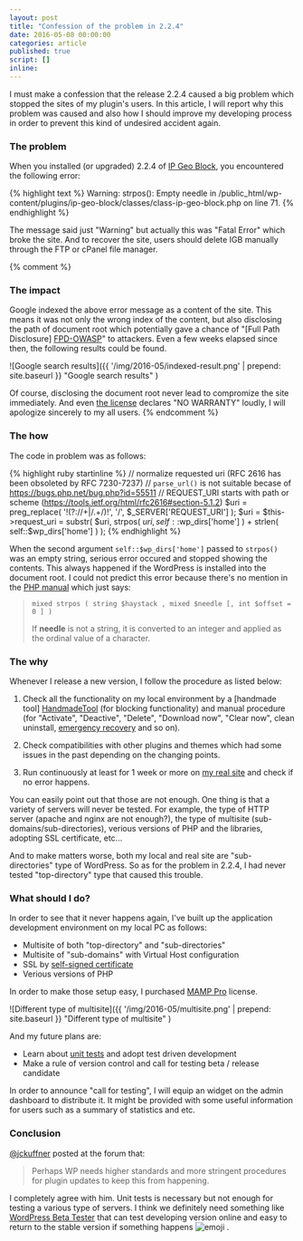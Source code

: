 ```yaml
---
layout: post
title: "Confession of the problem in 2.2.4"
date: 2016-05-08 00:00:00
categories: article
published: true
script: []
inline:
---
```


I must make a confession that the release 2.2.4 caused a big problem which 
stopped the sites of my plugin's users. In this article, I will report why 
this problem was caused and also how I should improve my developing process 
in order to prevent this kind of undesired accident again.

<!--more-->

### The problem ###

When you installed (or upgraded) 2.2.4 of [IP Geo Block][IP-Geo-Block], you encountered 
the following error:

{% highlight text %}
Warning: strpos(): Empty needle in /public_html/wp-content/plugins/ip-geo-block/classes/class-ip-geo-block.php on line 71.
{% endhighlight %}

The message said just "Warning" but actually this was "Fatal Error" which broke
the site. And to recover the site, users should delete IGB manually through the
FTP or cPanel file manager.

{% comment %}
### The impact ###

Google indexed the above error message as a content of the site. This means 
it was not only the wrong index of the content, but also disclosing the path 
of document root which potentially gave a chance of "[Full Path Disclosure]
[FPD-OWASP]" to attackers. Even a few weeks elapsed since then, the following 
results could be found.

![Google search results]({{ '/img/2016-05/indexed-result.png' | prepend: site.baseurl }}
 "Google search results"
)

Of course, disclosing the document root never lead to compromize the site 
immediately. And even [the license][LICENSE] declares "NO WARRANTY" loudly, 
I will apologize sincerely to my all users.
{% endcomment %}

### The how ###

The code in problem was as follows:

{% highlight ruby startinline %}
// normalize requested uri (RFC 2616 has been obsoleted by RFC 7230-7237)
// `parse_url()` is not suitable becase of https://bugs.php.net/bug.php?id=55511
// REQUEST_URI starts with path or scheme (https://tools.ietf.org/html/rfc2616#section-5.1.2)
$uri = preg_replace( '!(?://+|/\.+/)!', '/', $_SERVER['REQUEST_URI'] );
$uri = $this->request_uri = substr( $uri, strpos( $uri, self::$wp_dirs['home'] ) + strlen( self::$wp_dirs['home'] ) );
{% endhighlight %}

When the second argument `self::$wp_dirs['home']` passed to `strpos()` was an 
empty string, serious error occured and stopped showing the contents. This 
always happened if the WordPress is installed into the document root. I could 
not predict this error because there's no mention in the [PHP manual][STRPOS]
which just says:

> `mixed strpos ( string $haystack , mixed $needle [, int $offset = 0 ] )`
>
> If **needle** is not a string, it is converted to an integer and applied as 
> the ordinal value of a character.

### The why ###

Whenever I release a new version, I follow the procedure as listed below:

1. Check all the functionality on my local environment by a [handmade tool]
[HandmadeTool] (for blocking functionality) and manual procedure (for 
"Activate", "Deactive", "Delete", "Download now", "Clear now", clean 
uninstall, [emergency recovery][EMERGENCY] and so on).

2. Check compatibilities with other plugins and themes which had some issues 
in the past depending on the changing points.

3. Run continuously at least for 1 week or more on [my real site][MyRealSite]
and check if no error happens.

You can easily point out that those are not enough. One thing is that a variety
of servers will never be tested. For example, the type of HTTP server (apache 
and nginx are not enough?), the type of multisite (sub-domains/sub-directories),
verious versions of PHP and the libraries, adopting SSL certificate, etc...

And to make matters worse, both my local and real site are "sub-directories" 
type of WordPress. So as for the problem in 2.2.4, I had never tested 
"top-directory" type that caused this trouble.

### What should I do? ###

In order to see that it never happens again, I've built up the application 
development environment on my local PC as follows:

- Multisite of both "top-directory" and "sub-directories"
- Multisite of "sub-domains" with Virtual Host configuration
- SSL by [self-signed certificate][SELF-SSL]
- Verious versions of PHP

In order to make those setup easy, I purchased [MAMP Pro][MAMP-PRO] license.

![Different type of multisite]({{ '/img/2016-05/multisite.png' | prepend: site.baseurl }}
 "Different type of multisite"
)

And my future plans are:

- Learn about [unit tests][UnitTest] and adopt test driven development
- Make a rule of version control and call for testing beta / release candidate

In order to announce "call for testing", I will equip an widget on the admin 
dashboard to distribute it. It might be provided with some useful information 
for users such as a summary of statistics and etc.

### Conclusion ###

[@jckuffner][JCKUFFNER] posted at the forum that:

> Perhaps WP needs higher standards and more stringent procedures for plugin 
> updates to keep this from happening.

I completely agree with him. Unit tests is necessary but not enough for testing
a various type of servers. I think we definitely need something like [WordPress
Beta Tester][BetaTester] that can test developing version online and easy to 
return to the stable version if something happens <span class="emoji">
![emoji](https://assets-cdn.github.com/images/icons/emoji/unicode/1f60e.png)
</span> .

[IP-Geo-Block]: https://wordpress.org/plugins/ip-geo-block/ "WordPress › IP Geo Block « WordPress Plugins"
[HandmadeTool]: https://github.com/tokkonopapa/WordPress-IP-Geo-Block/tree/master/test "WordPress Post Simulator"
[EMERGENCY]:    http://www.ipgeoblock.com/codex/what-should-i-do-when-i-m-locked-out.html "What should I do when I'm locked out? | IP Geo Block"
[MyRealSite]:   http://tokkono.cute.coocan.jp/blog/slow/ "Slow…"
[FPD-OWASP]:    https://www.owasp.org/index.php/Full_Path_Disclosure "Full Path Disclosure - OWASP"
[STRPOS]:       http://php.net/manual/en/function.strpos.php "PHP: strpos - Manual"
[SELF-SSL]:     https://en.wikipedia.org/wiki/Self-signed_certificate "Self-signed certificate - Wikipedia, the free encyclopedia"
[MAMP-PRO]:     https://www.mamp.info/en/mamp-pro/ "MAMP & MAMP PRO - One PC - multiple Servers"
[LICENSE]:      https://plugins.svn.wordpress.org/ip-geo-block/trunk/LICENSE.txt
[UnitTest]:     http://wp-cli.org/docs/plugin-unit-tests/ "Plugin unit tests | WP-CLI"
[JCKUFFNER]:    https://wordpress.org/support/topic/error-after-update-to-newest-version#post-8299577 "WordPress › Support » Error after Update to newest version"
[BetaTester]:   https://wordpress.org/plugins/wordpress-beta-tester/ "WordPress Beta Tester - WordPress Plugins"
